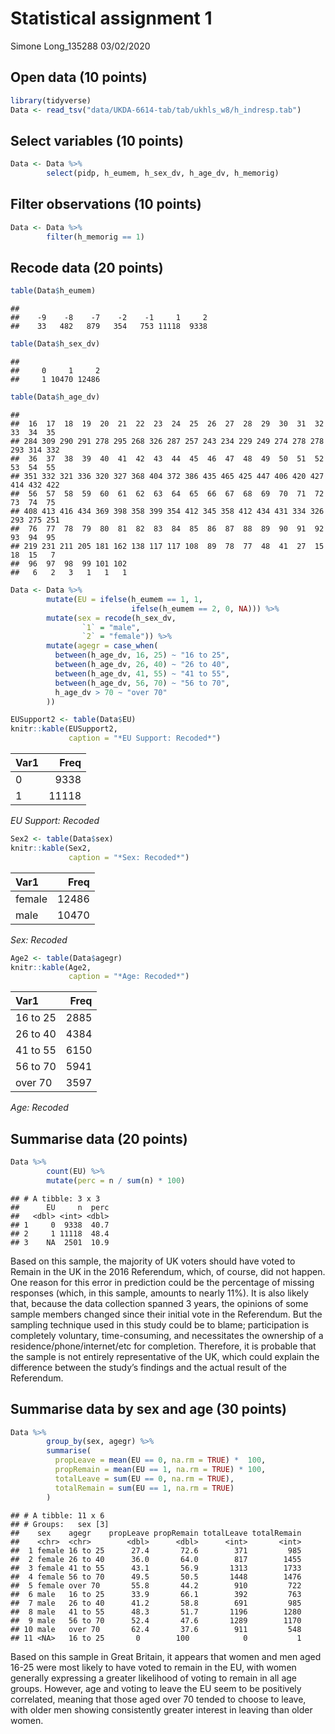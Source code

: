 Statistical assignment 1
================
Simone Long\_135288
03/02/2020

## Open data (10 points)

``` r
library(tidyverse)
Data <- read_tsv("data/UKDA-6614-tab/tab/ukhls_w8/h_indresp.tab")
```

## Select variables (10 points)

``` r
Data <- Data %>%
        select(pidp, h_eumem, h_sex_dv, h_age_dv, h_memorig)
```

## Filter observations (10 points)

``` r
Data <- Data %>%
        filter(h_memorig == 1)
```

## Recode data (20 points)

``` r
table(Data$h_eumem)
```

    ## 
    ##    -9    -8    -7    -2    -1     1     2 
    ##    33   482   879   354   753 11118  9338

``` r
table(Data$h_sex_dv)
```

    ## 
    ##     0     1     2 
    ##     1 10470 12486

``` r
table(Data$h_age_dv)
```

    ## 
    ##  16  17  18  19  20  21  22  23  24  25  26  27  28  29  30  31  32  33  34  35 
    ## 284 309 290 291 278 295 268 326 287 257 243 234 229 249 274 278 278 293 314 332 
    ##  36  37  38  39  40  41  42  43  44  45  46  47  48  49  50  51  52  53  54  55 
    ## 351 332 321 336 320 327 368 404 372 386 435 465 425 447 406 420 427 414 432 422 
    ##  56  57  58  59  60  61  62  63  64  65  66  67  68  69  70  71  72  73  74  75 
    ## 408 413 416 434 369 398 358 399 354 412 345 358 412 434 431 334 326 293 275 251 
    ##  76  77  78  79  80  81  82  83  84  85  86  87  88  89  90  91  92  93  94  95 
    ## 219 231 211 205 181 162 138 117 117 108  89  78  77  48  41  27  15  18  15   7 
    ##  96  97  98  99 101 102 
    ##   6   2   3   1   1   1

``` r
Data <- Data %>%
        mutate(EU = ifelse(h_eumem == 1, 1,
                           ifelse(h_eumem == 2, 0, NA))) %>%
        mutate(sex = recode(h_sex_dv,
                `1` = "male",
                `2` = "female")) %>%
        mutate(agegr = case_when(
          between(h_age_dv, 16, 25) ~ "16 to 25",
          between(h_age_dv, 26, 40) ~ "26 to 40",
          between(h_age_dv, 41, 55) ~ "41 to 55",
          between(h_age_dv, 56, 70) ~ "56 to 70",
          h_age_dv > 70 ~ "over 70"
        ))
```

``` r
EUSupport2 <- table(Data$EU)
knitr::kable(EUSupport2,
             caption = "*EU Support: Recoded*")
```

| Var1 |  Freq |
| :--- | ----: |
| 0    |  9338 |
| 1    | 11118 |

*EU Support: Recoded*

``` r
Sex2 <- table(Data$sex)
knitr::kable(Sex2,
             caption = "*Sex: Recoded*")
```

| Var1   |  Freq |
| :----- | ----: |
| female | 12486 |
| male   | 10470 |

*Sex: Recoded*

``` r
Age2 <- table(Data$agegr)
knitr::kable(Age2,
             caption = "*Age: Recoded*")
```

| Var1     | Freq |
| :------- | ---: |
| 16 to 25 | 2885 |
| 26 to 40 | 4384 |
| 41 to 55 | 6150 |
| 56 to 70 | 5941 |
| over 70  | 3597 |

*Age: Recoded*

## Summarise data (20 points)

``` r
Data %>%
        count(EU) %>%
        mutate(perc = n / sum(n) * 100)
```

    ## # A tibble: 3 x 3
    ##      EU     n  perc
    ##   <dbl> <int> <dbl>
    ## 1     0  9338  40.7
    ## 2     1 11118  48.4
    ## 3    NA  2501  10.9

Based on this sample, the majority of UK voters should have voted to
Remain in the UK in the 2016 Referendum, which, of course, did not
happen. One reason for this error in prediction could be the percentage
of missing responses (which, in this sample, amounts to nearly 11%). It
is also likely that, because the data collection spanned 3 years, the
opinions of some sample members changed since their initial vote in the
Referendum. But the sampling technique used in this study could be to
blame; participation is completely voluntary, time-consuming, and
necessitates the ownership of a residence/phone/internet/etc for
completion. Therefore, it is probable that the sample is not entirely
representative of the UK, which could explain the difference between the
study’s findings and the actual result of the Referendum.

## Summarise data by sex and age (30 points)

``` r
Data %>%
        group_by(sex, agegr) %>%
        summarise(
          propLeave = mean(EU == 0, na.rm = TRUE) *  100, 
          propRemain = mean(EU == 1, na.rm = TRUE) * 100, 
          totalLeave = sum(EU == 0, na.rm = TRUE),
          totalRemain = sum(EU == 1, na.rm = TRUE)
        )
```

    ## # A tibble: 11 x 6
    ## # Groups:   sex [3]
    ##    sex    agegr    propLeave propRemain totalLeave totalRemain
    ##    <chr>  <chr>        <dbl>      <dbl>      <int>       <int>
    ##  1 female 16 to 25      27.4       72.6        371         985
    ##  2 female 26 to 40      36.0       64.0        817        1455
    ##  3 female 41 to 55      43.1       56.9       1313        1733
    ##  4 female 56 to 70      49.5       50.5       1448        1476
    ##  5 female over 70       55.8       44.2        910         722
    ##  6 male   16 to 25      33.9       66.1        392         763
    ##  7 male   26 to 40      41.2       58.8        691         985
    ##  8 male   41 to 55      48.3       51.7       1196        1280
    ##  9 male   56 to 70      52.4       47.6       1289        1170
    ## 10 male   over 70       62.4       37.6        911         548
    ## 11 <NA>   16 to 25       0        100            0           1

Based on this sample in Great Britain, it appears that women and men
aged 16-25 were most likely to have voted to remain in the EU, with
women generally expressing a greater likelihood of voting to remain in
all age groups. However, age and voting to leave the EU seem to be
positively correlated, meaning that those aged over 70 tended to choose
to leave, with older men showing consistently greater interest in
leaving than older women.
